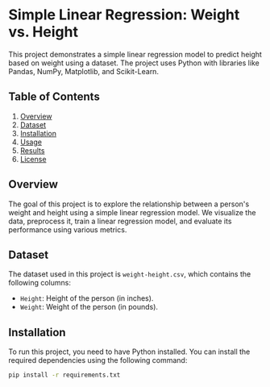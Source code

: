 # Simple Linear Regression: Weight vs. Height

This project demonstrates a simple linear regression model to predict height based on weight using a dataset. The project uses Python with libraries like Pandas, NumPy, Matplotlib, and Scikit-Learn.

## Table of Contents
1. [Overview](#overview)
2. [Dataset](#dataset)
3. [Installation](#installation)
4. [Usage](#usage)
5. [Results](#results)
6. [License](#license)

## Overview
The goal of this project is to explore the relationship between a person's weight and height using a simple linear regression model. We visualize the data, preprocess it, train a linear regression model, and evaluate its performance using various metrics.

## Dataset
The dataset used in this project is `weight-height.csv`, which contains the following columns:
- `Height`: Height of the person (in inches).
- `Weight`: Weight of the person (in pounds).

## Installation
To run this project, you need to have Python installed. You can install the required dependencies using the following command:

```bash
pip install -r requirements.txt
